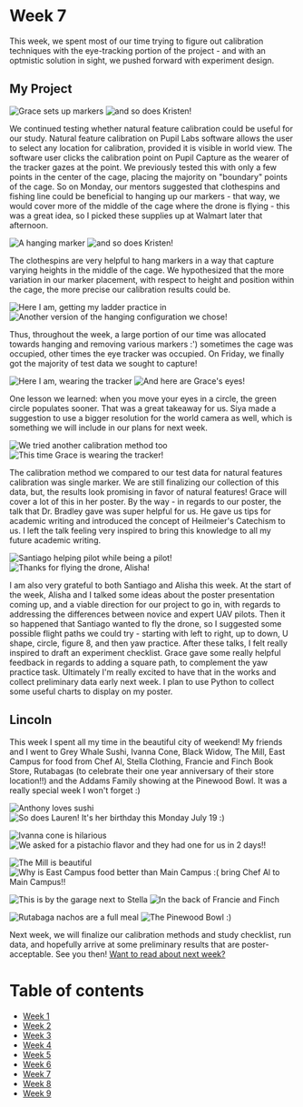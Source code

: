 # Week 7
This week, we spent most of our time trying to figure out calibration techniques with the eye-tracking portion of the project - and with an optmistic solution in sight, we pushed forward with experiment design. 

## My Project
![Grace sets up markers](HallasWK7-01.jpg) ![and so does Kristen! ](HallasWK7-02.jpg)


We continued testing whether natural feature calibration could be useful for our study. Natural feature calibration on Pupil Labs software allows the user to select any location for calibration, provided it is visible in world view. The software user clicks the calibration point on Pupil Capture as the wearer of the tracker gazes at the point. We previously tested this with only a few points in the center of the cage, placing the majority on "boundary" points of the cage. So on Monday, our mentors suggested that clothespins and fishing line could be beneficial to hanging up our markers - that way, we would cover more of the middle of the cage where the drone is flying - this was a great idea, so I picked these supplies up at Walmart later that afternoon. 

![A hanging marker](HallasWK7-03.jpg) ![and so does Kristen! ](HallasWK7-04.jpg)



The clothespins are very helpful to hang markers in a way that capture varying heights in the middle of the cage. We hypothesized that the more variation in our marker placement, with respect to height and position within the cage, the more precise our calibration results could be. 

![Here I am, getting my ladder practice in](HallasWK7-05.jpg) ![Another version of the hanging configuration we chose! ](HallasWK7-06.jpg)



Thus, throughout the week, a large portion of our time was allocated towards hanging and removing various markers :') sometimes the cage was occupied, other times the eye tracker was occupied. On Friday, we finally got the majority of test data we sought to capture!

![Here I am, wearing the tracker](HallasWK7-07.jpg) ![And here are Grace's eyes! ](HallasWK7-08.jpg)



One lesson we learned: when you move your eyes in a circle, the green circle populates sooner. That was a great takeaway for us. Siya made a suggestion to use a bigger resolution for the world camera as well, which is something we will include in our plans for next week.

![We tried another calibration method too](HallasWK7-09.jpg) ![This time Grace is wearing the tracker! ](HallasWK7-10.jpg)



The calibration method we compared to our test data for natural features calibration was single marker. We are still finalizing our collection of this data, but, the results look promising in favor of natural features! Grace will cover a lot of this in her poster. By the way - in regards to our poster, the talk that Dr. Bradley gave was super helpful for us. He gave us tips for academic writing and introduced the concept of Heilmeier's Catechism to us. I left the talk feeling very inspired to bring this knowledge to all my future academic writing.

![Santiago helping pilot while being a pilot!](HallasWK7-11.jpg) ![Thanks for flying the drone, Alisha! ](HallasWK7-12.jpg)



I am also very grateful to both Santiago and Alisha this week. At the start of the week, Alisha and I talked some ideas about the poster presentation coming up, and a viable direction for our project to go in, with regards to addressing the differences between novice and expert UAV pilots. Then it so happened that Santiago wanted to fly the drone, so I suggested some possible flight paths we could try - starting with left to right, up to down, U shape, circle, figure 8, and then yaw practice. After these talks, I felt really inspired to draft an experiment checklist. Grace gave some really helpful feedback in regards to adding a square path, to complement the yaw practice task. Ultimately I'm really excited to have that in the works and collect preliminary data early next week. I plan to use Python to collect some useful charts to display on my poster.



## Lincoln


This week I spent all my time in the beautiful city of weekend! My friends and I went to Grey Whale Sushi, Ivanna Cone, Black Widow, The Mill, East Campus for food from Chef Al, Stella Clothing, Francie and Finch Book Store, Rutabagas (to celebrate their one year anniversary of their store location!!) and the Addams Family showing at the Pinewood Bowl. It was a really special week I won't forget :)

![Anthony loves sushi ](HallasWK7-13.jpg) ![So does Lauren! It's her birthday this Monday July 19 :) ](HallasWK7-14.jpg)



![Ivanna cone is hilarious ](HallasWK7-15.jpg) ![We asked for a pistachio flavor and they had one for us in 2 days!! ](HallasWK7-16.jpg)



![The Mill is beautiful ](HallasWK7-17.jpg) ![Why is East Campus food better than Main Campus :( bring Chef Al to Main Campus!! ](HallasWK7-18.jpg)

![This is by the garage next to Stella ](HallasWK7-19.jpg) ![In the back of Francie and Finch ](HallasWK7-20.jpg)

![Rutabaga nachos are a full meal ](HallasWK7-21.jpg) ![The Pinewood Bowl :) ](HallasWK7-22.jpg)







Next week, we will finalize our calibration methods and study checklist, run data, and hopefully arrive at some preliminary results that are poster-acceptable. See you then! [Want to read about next week?](./8/HallasWK8.md)

# Table of contents
* [Week 1](./1/HallasWK1.md)
* [Week 2](./2/HallasWK2.md)
* [Week 3](./3/HallasWK3.md)
* [Week 4](./4/HallasWK4.md)
* [Week 5](./5/HallasWK5.md)
* [Week 6](./6/HallasWK6.md)
* [Week 7](./7/HallasWK7.md)
* [Week 8](./8/HallasWK8.md)
* [Week 9](./9/HallasWK9.md)